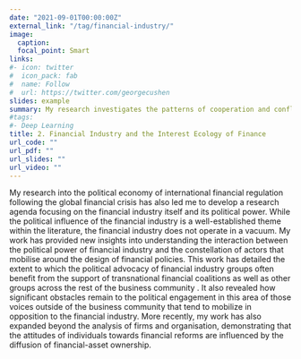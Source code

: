 ```yaml
---
date: "2021-09-01T00:00:00Z"
external_link: "/tag/financial-industry/"
image:
  caption:
  focal_point: Smart
links:
#- icon: twitter
#  icon_pack: fab
#  name: Follow
#  url: https://twitter.com/georgecushen
slides: example
summary: My research investigates the patterns of cooperation and conflict within the financial industry, as well as between finance and other groups that mobilize around the design of regulatory policies.
#tags:
#- Deep Learning
title: 2. Financial Industry and the Interest Ecology of Finance
url_code: ""
url_pdf: ""
url_slides: ""
url_video: ""
---
```

My research into the political economy of international financial regulation following the global financial crisis has also led me to develop a research agenda focusing on the financial industry itself and its political power. While the political influence of the financial industry is a well-established theme within the literature, the financial industry does not operate in a vacuum. My work has provided new insights into understanding the interaction between the political power of financial industry and the constellation of actors that mobilise around the design of financial policies.  This work has detailed the extent to which the political advocacy of financial industry groups often benefit from the support of transnational financial coalitions  as well as other groups across the rest of the business community . It also revealed how significant obstacles remain to the political engagement in this area of those voices outside of the business community that tend to mobilize in opposition to the financial industry.  More recently, my work has also expanded beyond the analysis of firms and organisation, demonstrating that the attitudes of individuals towards financial reforms are influenced by the diffusion of financial-asset ownership. 

